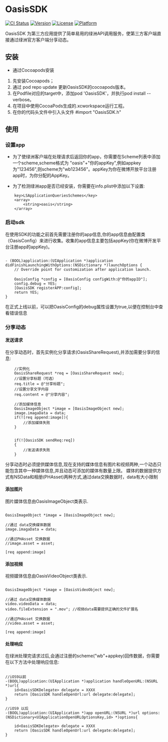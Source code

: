 # OasisSDK

[![CI Status](https://img.shields.io/travis/jianchengpan/OasisSDK.svg?style=flat)](https://travis-ci.org/jianchengpan/OasisSDK)
[![Version](https://img.shields.io/cocoapods/v/OasisSDK.svg?style=flat)](https://cocoapods.org/pods/OasisSDK)
[![License](https://img.shields.io/cocoapods/l/OasisSDK.svg?style=flat)](https://cocoapods.org/pods/OasisSDK)
[![Platform](https://img.shields.io/cocoapods/p/OasisSDK.svg?style=flat)](https://cocoapods.org/pods/OasisSDK)


OasisSDK 为第三方应用提供了简单易用的绿洲API调用服务，使第三方客户端直接通过绿洲官方客户端分享动态。

## 安装

* 通过Cocoapods安装

1. 先安装Cocoapods；
2. 通过 pod repo update 更新OasisSDK的cocoapods版本。
3. 在Podfile对应的target中，添加pod 'OasisSDK'，并执行pod install --verbose。
4. 在项目中使用CocoaPods生成的.xcworkspace运行工程。
5. 在你的代码头文件中引入头文件 #import "OasisSDK.h"

## 使用

### 设置app

* 为了使绿洲客户端在处理请求后返回你的app，你需要在Scheme列表中添加一个scheme,scheme格式为 "oasis"+"你的appKey",例如appkey为"123456",则scheme为"wb123456"。appKey为你在微博开放平台注册app时，为你分配的AppKey。

*  为了检测绿洲app是否已经安装，你需要在info.plist中添加以下设置:
```
    key>LSApplicationQueriesSchemes</key>
	<array>
		<string>oasis</string>
	</array>
```

### 启动sdk

在使用SDK的功能之前首先需要注册你的app信息,你的app信息由配置类（OasisConfig）来进行收集。收集的app信息主要包括appKey(你在微博开发平台注册app的appKey)。

```

- (BOOL)application:(UIApplication *)application didFinishLaunchingWithOptions:(NSDictionary *)launchOptions {
    // Override point for customization after application launch.

    OasisConfig *config = [OasisConfig configWith:@"你的appID"];
    config.debug = YES;
    [OasisSDK registerAPP:config];    
    return YES;
}

```

在正式上线以前，可以把OasisConfig的debug属性设置为true,以便在控制台中查看错误信息

### 分享动态

#### 发送请求

在分享动态时，首先实例化分享请求(OasisShareRequest),并添加需要分享的信息:

```
    //实例化
    OasisShareRequest *req = [OasisShareRequest new];
    //设置分享标题（可选）
    req.title = @"分享标题";
    //设置分享文字内容
    req.content = @"分享内容";

    //添加媒体信息
    OasisImageObject *image = [OasisImageObject new];
    image.imagaData = data;
    if(![req append:image]){
        //添加媒体失败
    }


    if(![OasisSDK sendReq:req])
    {
        //发送请求失败
    }

```

分享动态时必须提供媒体信息,现在支持的媒体信息有图片和视频两种,一个动态只能包含其中一种媒体信息,并且动态可添加的媒体有数量上限。
媒体的数据提供方式有NSData和相册(PHAsset)两种方式,通过data交换数据时，data有大小限制

#### 添加图片
图片媒体信息由OasisImageObject类表示.

```

OasisImageObject *image = [OasisImageObject new];

//通过 data交换媒体数据
image.imagaData = data;

//通过PHAsset 交换数据
//image.asset = asset;

[req append:image]

```

#### 添加视频

视频媒体信息由OasisVideoObject类表示.

```

OasisImageObject *image = [OasisVideoObject new];

//通过 data交换媒体数据
video.videoData = data;
video.fileExtension = ".mov"; //视频data需要提供正确的文件扩展名

//通过PHAsset 交换数据
//video.asset = asset;

[req append:image]

```

#### 处理响应

在绿洲处理完请求过后,会通过注册的scheme("wb"+appkey)回传数据，你需要在以下方法中处理响应信息:

```

//iOS9以前
-(BOOL)application:(UIApplication *)application handleOpenURL:(NSURL *)url{
    id<OasisSDKDelegate> delegate = XXXX
    return [OasisSDK handleOpenUrl:url delegate:delegate];
}

//iOS9 以后
-(BOOL)application:(UIApplication *)app openURL:(NSURL *)url options:(NSDictionary<UIApplicationOpenURLOptionsKey,id> *)options{

    id<OasisSDKDelegate> delegate = XXXX
    return [OasisSDK handleOpenUrl:url delegate:delegate];
}

```

